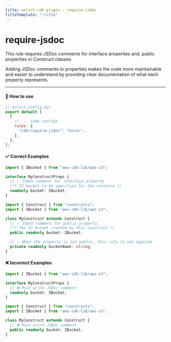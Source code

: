 ```yaml
---
title: eslint-cdk-plugin - require-jsdoc
titleTemplate: ":title"
---
```


<script setup>
import NotRecommendedItem from '../components/NotRecommendedItem.vue'
</script>

# require-jsdoc

<NotRecommendedItem />

This rule requires JSDoc comments for interface properties and, public properties in Construct classes.

Adding JSDoc comments to properties makes the code more maintainable and easier to understand by providing clear documentation of what each property represents.

---

#### 🔧 How to use

```js
// eslint.config.mjs
export default [
  {
    // ... some configs
    rules: {
      "cdk/require-jsdoc": "error",
    },
  },
];
```

#### ✅ Correct Examples

```ts
import { IBucket } from "aws-cdk-lib/aws-s3";

interface MyConstructProps {
  // ✅ JSDoc comment for interface property
  /** S3 bucket to be specified for the resource */
  readonly bucket: IBucket;
}
```

```ts
import { Construct } from "constructs";
import { IBucket } from "aws-cdk-lib/aws-s3";

class MyConstruct extends Construct {
  // ✅ JSDoc comment for public property
  /** The S3 bucket created by this construct */
  public readonly bucket: IBucket;

  // ✅ When the property is not public, this rule is not applied
  private readonly bucketName: string;
}
```

#### ❌ Incorrect Examples

```ts
import { IBucket } from "aws-cdk-lib/aws-s3";

interface MyConstructProps {
  // ❌ Must write JSDoc comment
  readonly bucket: IBucket;
}
```

```ts
import { Construct } from "constructs";
import { IBucket } from "aws-cdk-lib/aws-s3";

class MyConstruct extends Construct {
  // ❌ Must write JSDoc comment
  public readonly bucket: IBucket;
}
```
